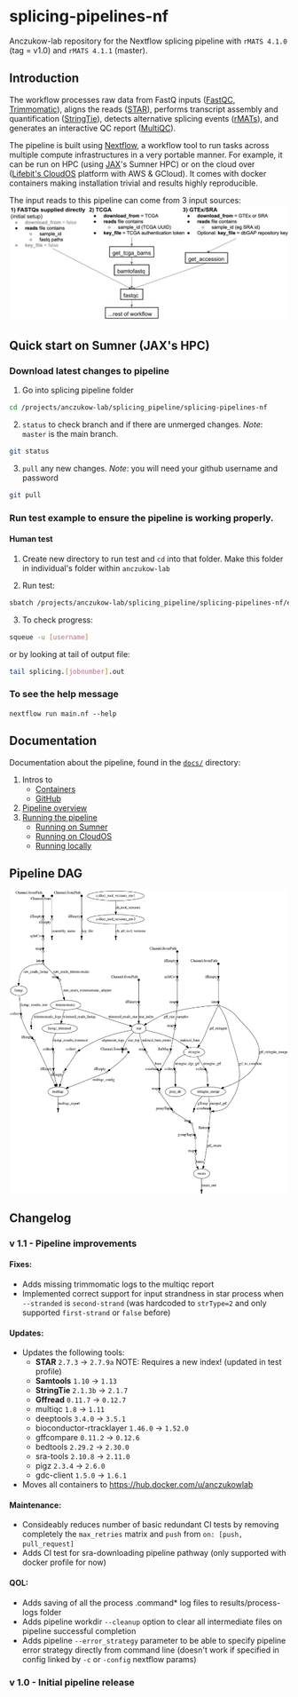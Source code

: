 # splicing-pipelines-nf
Anczukow-lab repository for the Nextflow splicing pipeline with `rMATS 4.1.0` (tag = v1.0) and `rMATS 4.1.1` (master).

## Introduction

The workflow processes raw data from FastQ inputs 
([FastQC](https://www.bioinformatics.babraham.ac.uk/projects/fastqc/),
    [Trimmomatic](http://www.usadellab.org/cms/?page=trimmomatic)), aligns the reads
        ([STAR](https://github.com/alexdobin/STAR)), performs transcript assembly and quantification
            ([StringTie](https://ccb.jhu.edu/software/stringtie/)), detects alternative splicing events
                ([rMATs](http://rnaseq-mats.sourceforge.net/)), and generates an interactive QC report
                    ([MultiQC](http://multiqc.info/)).

The pipeline is built using [Nextflow](https://www.nextflow.io), a workflow tool to run tasks across multiple compute infrastructures in a very portable manner. For example, it can be run on HPC (using [JAX](https://www.jax.org/)'s Sumner HPC) or on the cloud over ([Lifebit's CloudOS](https://lifebit.ai/cloudos) platform with AWS & GCloud). It comes with docker containers making installation trivial and results highly reproducible.

The input reads to this pipeline can come from 3 input sources:
![input_reads_graphic](https://raw.githubusercontent.com/lifebit-ai/images/master/jax_splicing/input_reads_graphic.png)

## Quick start on Sumner (JAX's HPC)

### Download latest changes to pipeline 

1) Go into splicing pipeline folder 
```bash
cd /projects/anczukow-lab/splicing_pipeline/splicing-pipelines-nf
```

2) `status` to check branch and if there are unmerged changes. *Note*: `master` is the main branch. 

```bash
git status
```

3) `pull` any new changes. *Note*: you will need your github username and password

```bash
git pull
```

### Run test example to ensure the pipeline is working properly. 

#### Human test

1) Create new directory to run test and `cd` into that folder. Make this folder in individual's folder within `anczukow-lab`

2) Run test: 

```bash
sbatch /projects/anczukow-lab/splicing_pipeline/splicing-pipelines-nf/examples/human_test/human_test_main.pbs
```
3) To check progress: 

```bash
squeue -u [username]
```

or by looking at tail of output file: 

```bash
tail splicing.[jobnumber].out
```

### To see the help message
```
nextflow run main.nf --help
```

## Documentation

Documentation about the pipeline, found in the [`docs/`](docs) directory:

1. Intros to
    * [Containers](docs/containers.md)
    * [GitHub](docs/github.md)
2. [Pipeline overview](docs/pipeline_overview.md)
3. [Running the pipeline](docs/usage.md)
    * [Running on Sumner](docs/run_on_sumner.md)
    * [Running on CloudOS](docs/run_on_cloudos.md)
    * [Running locally](docs/run_locally.md)

## Pipeline DAG
<img src="https://github.com/TheJacksonLaboratory/splicing-pipelines-nf/blob/c23ee9552eb033dec087fb3b6fb01fe26716ce29/DAG.png" alt="splicing_pip_dag" align = "center" width="600"/>


## Changelog

### v 1.1 - Pipeline improvements
#### Fixes:
 - Adds missing trimmomatic logs to the multiqc report
 - Implemented correct support for input strandness in star process when `--stranded` is `second-strand` (was hardcoded to `strType=2` and only supported `first-strand` or `false` before)
#### Updates:
 - Updates the following tools:
   - **STAR** `2.7.3` -> `2.7.9a` NOTE: Requires a new index! (updated in test profile)
   - **Samtools** `1.10` -> `1.13`
   - **StringTie** `2.1.3b` -> `2.1.7`
   - **Gffread** `0.11.7` -> `0.12.7`
   - multiqc `1.8` -> `1.11`
   - deeptools `3.4.0` -> `3.5.1`
   - bioconductor-rtracklayer `1.46.0` -> `1.52.0`
   - gffcompare `0.11.2` -> `0.12.6`
   - bedtools `2.29.2` -> `2.30.0`
   - sra-tools `2.10.8` -> `2.11.0`
   - pigz `2.3.4` -> `2.6.0`
   - gdc-client `1.5.0` -> `1.6.1`
 - Moves all containers to https://hub.docker.com/u/anczukowlab

#### Maintenance:
 - Consideably reduces number of basic redundant CI tests by removing completely the `max_retries` matrix and `push` from `on: [push, pull_request]`
 - Adds CI test for sra-downloading pipeline pathway (only supported with docker profile for now)
#### QOL:
 - Adds saving of all the process .command* log files to results/process-logs folder
 - Adds pipeline workdir `--cleanup` option to clear all intermediate files on pipeline successful completion
 - Adds pipeline `--error_strategy` parameter to be able to specify pipeline error strategy directly from command line (doesn't work if specified in config linked by `-c` or `-config` nextflow params)

### v 1.0 - Initial pipeline release
